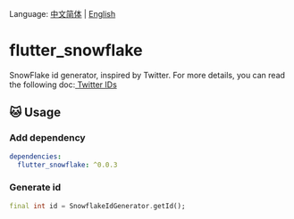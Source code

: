 Language: [中文简体](README_CN.md) | [English](README.md)

# flutter_snowflake
SnowFlake id generator, inspired by Twitter. For more details, you can read the following doc:<a href="https://developer.twitter.com/en/docs/basics/twitter-ids"> Twitter IDs </a>

## 🐱&nbsp;Usage
### Add dependency
```yaml
dependencies:
  flutter_snowflake: ^0.0.3
```

### Generate id
```dart
final int id = SnowflakeIdGenerator.getId();
```

